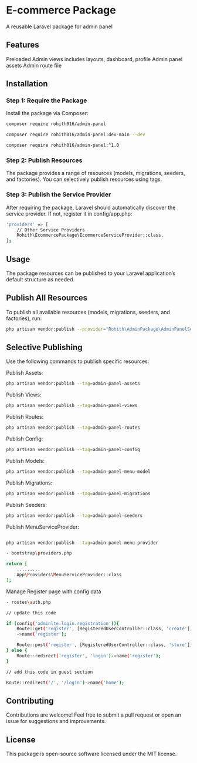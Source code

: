 # E-commerce Package
A reusable Laravel package for admin panel

## Features
Preloaded Admin views includes layouts, dashboard, profile
Admin panel assets
Admin route file

## Installation

### Step 1: Require the Package
Install the package via Composer:



```bash
composer require rohith016/admin-panel

composer require rohith016/admin-panel:dev-main --dev

composer require rohith016/admin-panel:^1.0

```

### Step 2: Publish Resources
The package provides a range of resources (models, migrations, seeders, and factories). You can selectively publish resources using tags.

### Step 3: Publish the Service Provider
After requiring the package, Laravel should automatically discover the service provider. If not, register it in config/app.php:

```bash
'providers' => [
    // Other Service Providers
    Rohith\EcommercePackage\EcommerceServiceProvider::class,
];
```

## Usage
The package resources can be published to your Laravel application’s default structure as needed.

## Publish All Resources
To publish all available resources (models, migrations, seeders, and factories), run:

```bash
php artisan vendor:publish --provider="Rohith\AdminPackage\AdminPanelServiceProvider"
```

## Selective Publishing
Use the following commands to publish specific resources:

Publish Assets:

```bash
php artisan vendor:publish --tag=admin-panel-assets
```
Publish Views:

```bash
php artisan vendor:publish --tag=admin-panel-views
```
Publish Routes:

```bash
php artisan vendor:publish --tag=admin-panel-routes
```

Publish Config:
```bash
php artisan vendor:publish --tag=admin-panel-config
```

Publish Models:

```bash
php artisan vendor:publish --tag=admin-panel-menu-model
```

Publish Migrations:

```bash
php artisan vendor:publish --tag=admin-panel-migrations
```

Publish Seeders:

```bash
php artisan vendor:publish --tag=admin-panel-seeders
```


Publish MenuServiceProvider:

```bash

php artisan vendor:publish --tag=admin-panel-menu-provider

- bootstrap\providers.php

return [
    .........
    App\Providers\MenuServiceProvider::class
];

```

Manage Register page with config data
```bash
- routes\auth.php

// update this code

if (config('adminlte.login.registration')){
    Route::get('register', [RegisteredUserController::class, 'create'])
    ->name('register');

    Route::post('register', [RegisteredUserController::class, 'store']);
} else {
    Route::redirect('register', 'login')->name('register');
}

// add this code in guest section

Route::redirect('/', '/login')->name('home');


```




## Contributing
Contributions are welcome! Feel free to submit a pull request or open an issue for suggestions and improvements.

## License
This package is open-source software licensed under the MIT license.


